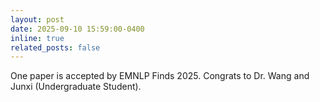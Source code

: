 ```yaml
---
layout: post
date: 2025-09-10 15:59:00-0400
inline: true
related_posts: false
---
```


One paper is accepted by EMNLP Finds 2025. Congrats to Dr. Wang and Junxi (Undergraduate  Student).
